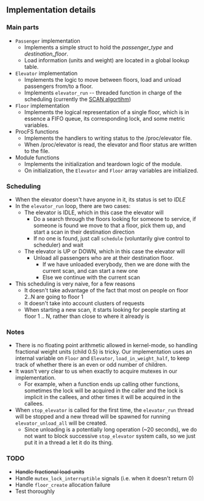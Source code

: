 ## Implementation details

### Main parts
* `Passenger` implementation
    * Implements a simple struct to hold the *passenger_type* and *destination_floor*.
    * Load information (units and weight) are located in a global lookup table.
* `Elevator` implementation
    * Implements the logic to move between floors, load and unload passengers from/to a floor.
    * Implements `elevator_run` -- threaded function in charge of the scheduling (currently the [SCAN algortihm](https://en.wikipedia.org/wiki/Elevator_algorithm))
* `Floor` implementation
    * Implements the logical representation of a single floor, which is in essence a FIFO queue, its corresponding lock, and some metric variables.
* ProcFS functions
    * Implements the handlers to writing status to the /proc/elevator file.
    * When /proc/elevator is read, the elevator and floor status are written to the file.
* Module functions
    * Implements the initialization and teardown logic of the module.
    * On initialization, the `Elevator` and `Floor` array variables are initialized.
### Scheduling
* When the elevator doesn't have anyone in it, its status is set to *IDLE*
* In the `elevator_run` loop, there are two cases:
   * The elevator is IDLE, which in this case the elevator will 
      * Do a search through the floors looking for someone to service, if someone is found we move to that a floor, pick them up, and start a scan in their destination direction
      * If no one is found, just call `schedule` (voluntarily give control to scheduler) and wait
   * The elevator is UP or DOWN, which in this case the elevator will
      * Unload all passengers who are at their destination floor.
         * If we have unloaded everybody, then we are done with the current scan, and can start a new one
         * Else we continue with the current scan
 * This scheduling is very naive, for a few reasons
   * It doesn't take advantage of the fact that most on people on floor 2..N are going to floor 1
   * It doesn't take into account clusters of requests
   * When starting a new scan, it starts looking for people starting at floor 1 .. N, rather than close to where it already is
### Notes
* There is no floating point arithmetic allowed in kernel-mode, so handling fractional weight units (child 0.5) is tricky. Our implementation uses an internal variable on `Floor` and `Elevator`, `load_in_weight_half`, to keep track of whether there is an even or odd number of children.
* It wasn't very clear to us when exactly to acquire mutexes in our implementation. 
   * For example, when a function ends up calling other functions, sometimes the lock will be acquired in the caller and the lock is implicit in the callees, and other times it will be acquired in the callees.
* When `stop_elevator` is called for the first time, the `elevator_run` thread will be stopped and a new thread will be spawned for running `elevator_unload_all` will be created.
   * Since unloading is a potentially long operation (~20 seconds), we do not want to block successive `stop_elevator` system calls, so we just put it in a thread a let it do its thing.
      
   
### TODO
* ~~Handle fractional load units~~
* Handle `mutex_lock_interruptible` signals (i.e. when it doesn't return 0)
* Handle `floor_create` allocation failure
* Test thoroughly
